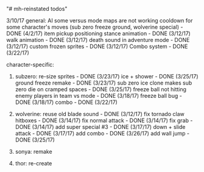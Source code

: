 "# mh-reinstated todos" 

3/10/17
general:
AI
some versus mode maps are not working
cooldown for some character's moves (sub zero freeze ground, wolverine special) - DONE (4/2/17)
item pickup positioning
stance animation - DONE (3/12/17)
walk animation - DONE (3/12/17)
death sound in adventure mode - DONE (3/12/17)
custom frozen sprites - DONE (3/12/17)
Combo system - DONE (3/22/17)

character-specific:
1. subzero:
re-size sprites - DONE (3/23/17)
ice + shower - DONE (3/25/17)
ground freeze remake - DONE (3/23/17)
sub zero ice clone makes sub zero die on cramped spaces - DONE (3/25/17)
freeze ball not hitting enemy players in team vs mode - DONE (3/18/17)
freeze ball bug - DONE (3/18/17)
combo - DONE (3/22/17)
 
2. wolverine: 
reuse old blade sound - DONE (3/12/17)
fix tornado claw hitboxes - DONE (3/14/17)
fix normal attack - DONE (3/14/17)
fix grab - DONE (3/14/17)
add super special #3 - DONE (3/17/17)
down + slide attack - DONE (3/17/17)
add combo - DONE (3/26/17)
add wall jump - DONE (3/25/17)

3. sonya: remake
4. thor: re-create